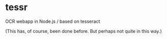 tessr
=====

OCR webapp in Node.js / based on tesseract

(This has, of course, been done before.  But perhaps not quite in this way.)

